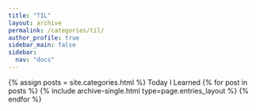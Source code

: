 ```yaml
---
title: "TIL"
layout: archive
permalink: /categories/til/
author_profile: true
sidebar_main: false
sidebar:
  nav: "docs"
---
```


{% assign posts = site.categories.html %}
Today I Learned
{% for post in posts %} {% include archive-single.html type=page.entries_layout %} {% endfor %}
